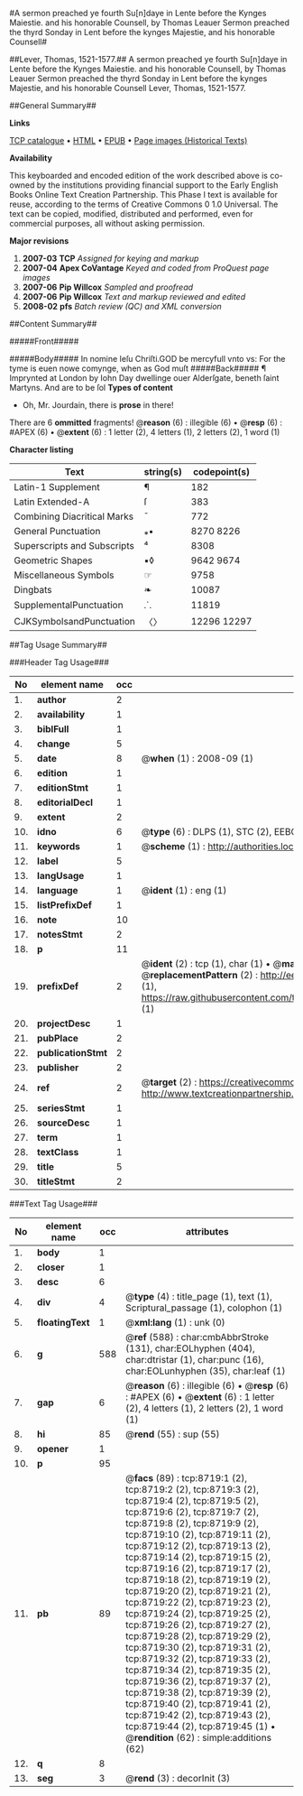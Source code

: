 #A sermon preached ye fourth Su[n]daye in Lente before the Kynges Maiestie. and his honorable Counsell, by Thomas Leauer Sermon preached the thyrd Sonday in Lent before the kynges Majestie, and his honorable Counsell#

##Lever, Thomas, 1521-1577.##
A sermon preached ye fourth Su[n]daye in Lente before the Kynges Maiestie. and his honorable Counsell, by Thomas Leauer
Sermon preached the thyrd Sonday in Lent before the kynges Majestie, and his honorable Counsell
Lever, Thomas, 1521-1577.

##General Summary##

**Links**

[TCP catalogue](http://www.ota.ox.ac.uk/tcp/)  • 
[HTML](http://tei.it.ox.ac.uk/tcp/Texts-HTML/free/A68/A68350.html)  • 
[EPUB](http://tei.it.ox.ac.uk/tcp/Texts-EPUB/free/A68/A68350.epub) • 
[Page images (Historical Texts)](https://data.historicaltexts.jisc.ac.uk/view?pubId=eebo-99843948e&pageId=eebo-99843948e-8719-1)

**Availability**

This keyboarded and encoded edition of the
	       work described above is co-owned by the institutions
	       providing financial support to the Early English Books
	       Online Text Creation Partnership. This Phase I text is
	       available for reuse, according to the terms of Creative
	       Commons 0 1.0 Universal. The text can be copied,
	       modified, distributed and performed, even for
	       commercial purposes, all without asking permission.

**Major revisions**

1. __2007-03__ __TCP__ *Assigned for keying and markup*
1. __2007-04__ __Apex CoVantage__ *Keyed and coded from ProQuest page images*
1. __2007-06__ __Pip Willcox__ *Sampled and proofread*
1. __2007-06__ __Pip Willcox__ *Text and markup reviewed and edited*
1. __2008-02__ __pfs__ *Batch review (QC) and XML conversion*

##Content Summary##

#####Front#####

#####Body#####
In nomine Ieſu Chriſti.GOD be mercyfull vnto vs: For the tyme is euen nowe comynge, when as God muſt
#####Back#####
¶ Imprynted at London by Iohn Day dwellinge ouer Alderſgate, beneth ſaint Martyns. And are to be ſol
**Types of content**

  * Oh, Mr. Jourdain, there is **prose** in there!

There are 6 **ommitted** fragments! 
 @__reason__ (6) : illegible (6)  •  @__resp__ (6) : #APEX (6)  •  @__extent__ (6) : 1 letter (2), 4 letters (1), 2 letters (2), 1 word (1)

**Character listing**


|Text|string(s)|codepoint(s)|
|---|---|---|
|Latin-1 Supplement|¶|182|
|Latin Extended-A|ſ|383|
|Combining             Diacritical Marks|̄|772|
|General Punctuation|⁎•|8270 8226|
|Superscripts             and Subscripts|⁴|8308|
|Geometric Shapes|▪◊|9642 9674|
|Miscellaneous Symbols|☞|9758|
|Dingbats|❧|10087|
|SupplementalPunctuation|⸫|11819|
|CJKSymbolsandPunctuation|〈〉|12296 12297|

##Tag Usage Summary##

###Header Tag Usage###

|No|element name|occ|attributes|
|---|---|---|---|
|1.|__author__|2||
|2.|__availability__|1||
|3.|__biblFull__|1||
|4.|__change__|5||
|5.|__date__|8| @__when__ (1) : 2008-09 (1)|
|6.|__edition__|1||
|7.|__editionStmt__|1||
|8.|__editorialDecl__|1||
|9.|__extent__|2||
|10.|__idno__|6| @__type__ (6) : DLPS (1), STC (2), EEBO-CITATION (1), PROQUEST (1), VID (1)|
|11.|__keywords__|1| @__scheme__ (1) : http://authorities.loc.gov/ (1)|
|12.|__label__|5||
|13.|__langUsage__|1||
|14.|__language__|1| @__ident__ (1) : eng (1)|
|15.|__listPrefixDef__|1||
|16.|__note__|10||
|17.|__notesStmt__|2||
|18.|__p__|11||
|19.|__prefixDef__|2| @__ident__ (2) : tcp (1), char (1)  •  @__matchPattern__ (2) : ([0-9\-]+):([0-9IVX]+) (1), (.+) (1)  •  @__replacementPattern__ (2) : http://eebo.chadwyck.com/downloadtiff?vid=$1&page=$2 (1), https://raw.githubusercontent.com/textcreationpartnership/Texts/master/tcpchars.xml#$1 (1)|
|20.|__projectDesc__|1||
|21.|__pubPlace__|2||
|22.|__publicationStmt__|2||
|23.|__publisher__|2||
|24.|__ref__|2| @__target__ (2) : https://creativecommons.org/publicdomain/zero/1.0/ (1), http://www.textcreationpartnership.org/docs/. (1)|
|25.|__seriesStmt__|1||
|26.|__sourceDesc__|1||
|27.|__term__|1||
|28.|__textClass__|1||
|29.|__title__|5||
|30.|__titleStmt__|2||


###Text Tag Usage###

|No|element name|occ|attributes|
|---|---|---|---|
|1.|__body__|1||
|2.|__closer__|1||
|3.|__desc__|6||
|4.|__div__|4| @__type__ (4) : title_page (1), text (1), Scriptural_passage (1), colophon (1)|
|5.|__floatingText__|1| @__xml:lang__ (1) : unk (0)|
|6.|__g__|588| @__ref__ (588) : char:cmbAbbrStroke (131), char:EOLhyphen (404), char:dtristar (1), char:punc (16), char:EOLunhyphen (35), char:leaf (1)|
|7.|__gap__|6| @__reason__ (6) : illegible (6)  •  @__resp__ (6) : #APEX (6)  •  @__extent__ (6) : 1 letter (2), 4 letters (1), 2 letters (2), 1 word (1)|
|8.|__hi__|85| @__rend__ (55) : sup (55)|
|9.|__opener__|1||
|10.|__p__|95||
|11.|__pb__|89| @__facs__ (89) : tcp:8719:1 (2), tcp:8719:2 (2), tcp:8719:3 (2), tcp:8719:4 (2), tcp:8719:5 (2), tcp:8719:6 (2), tcp:8719:7 (2), tcp:8719:8 (2), tcp:8719:9 (2), tcp:8719:10 (2), tcp:8719:11 (2), tcp:8719:12 (2), tcp:8719:13 (2), tcp:8719:14 (2), tcp:8719:15 (2), tcp:8719:16 (2), tcp:8719:17 (2), tcp:8719:18 (2), tcp:8719:19 (2), tcp:8719:20 (2), tcp:8719:21 (2), tcp:8719:22 (2), tcp:8719:23 (2), tcp:8719:24 (2), tcp:8719:25 (2), tcp:8719:26 (2), tcp:8719:27 (2), tcp:8719:28 (2), tcp:8719:29 (2), tcp:8719:30 (2), tcp:8719:31 (2), tcp:8719:32 (2), tcp:8719:33 (2), tcp:8719:34 (2), tcp:8719:35 (2), tcp:8719:36 (2), tcp:8719:37 (2), tcp:8719:38 (2), tcp:8719:39 (2), tcp:8719:40 (2), tcp:8719:41 (2), tcp:8719:42 (2), tcp:8719:43 (2), tcp:8719:44 (2), tcp:8719:45 (1)  •  @__rendition__ (62) : simple:additions (62)|
|12.|__q__|8||
|13.|__seg__|3| @__rend__ (3) : decorInit (3)|
